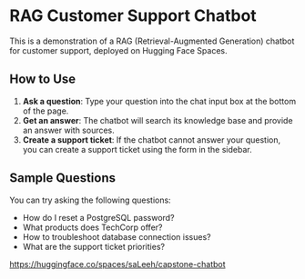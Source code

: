 # RAG Customer Support Chatbot

This is a demonstration of a RAG (Retrieval-Augmented Generation) chatbot for customer support, deployed on Hugging Face Spaces.

## How to Use

1.  **Ask a question**: Type your question into the chat input box at the bottom of the page.
2.  **Get an answer**: The chatbot will search its knowledge base and provide an answer with sources.
3.  **Create a support ticket**: If the chatbot cannot answer your question, you can create a support ticket using the form in the sidebar.

## Sample Questions

You can try asking the following questions:

*   How do I reset a PostgreSQL password?
*   What products does TechCorp offer?
*   How to troubleshoot database connection issues?
*   What are the support ticket priorities?

https://huggingface.co/spaces/saLeeh/capstone-chatbot